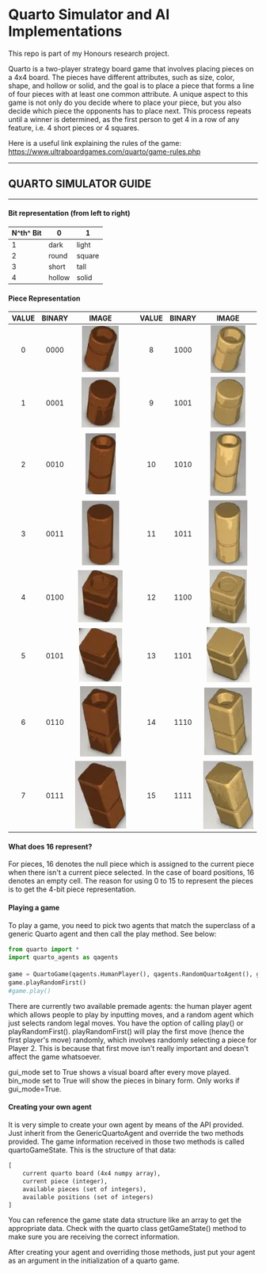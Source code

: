 # Quarto Simulator and AI Implementations

This repo is part of my Honours research project. 

Quarto is a two-player strategy board game that involves placing pieces on a 4x4 board.
The pieces have different attributes, such as size, color, shape, and hollow or solid, and the goal is to place a piece that forms a line of four pieces with at least one common attribute. A unique aspect to this game is not only do you decide where to place your piece, but you also decide which piece the opponents has to place next. This process repeats until a winner is determined, as the first person to get 4 in a row of any feature, i.e. 4 short pieces or 4 squares.

Here is a useful link explaining the rules of the game: https://www.ultraboardgames.com/quarto/game-rules.php

______________________
## QUARTO SIMULATOR GUIDE
____

#### Bit representation (from left to right)
| N^th^ Bit |   0   |   1   |
|-----------|-------|-------|
| 1 | dark | light |
| 2 | round | square |
| 3 | short | tall |
| 4 | hollow | solid |

#### Piece Representation
| VALUE | BINARY | IMAGE             |       | VALUE | BINARY | IMAGE              | 
|:-----:|:------:|:-----------------:|-------|:-----:|:------:|:------------------:|
| 0     | 0000   | ![](images/0.png) |       | 8     | 1000   | ![](images/8.png)  |
| 1     | 0001   | ![](images/1.png) |       | 9     | 1001   | ![](images/9.png)  |
| 2     | 0010   | ![](images/2.png) |       | 10    | 1010   | ![](images/10.png) |
| 3     | 0011   | ![](images/3.png) |       | 11    | 1011   | ![](images/11.png) |
| 4     | 0100   | ![](images/4.png) |       | 12    | 1100   | ![](images/12.png) |
| 5     | 0101   | ![](images/5.png) |       | 13    | 1101   | ![](images/13.png) |
| 6     | 0110   | ![](images/6.png) |       | 14    | 1110   | ![](images/14.png) |
| 7     | 0111   | ![](images/7.png) |       | 15    | 1111   | ![](images/15.png) |

#### What does 16 represent?

For pieces, 16 denotes the null piece which is assigned to the current piece when there isn't a current piece selected.
In the case of board positions, 16 denotes an empty cell. The reason for using 0 to 15 to represent the pieces is to get the 4-bit piece representation.

#### Playing a game

To play a game, you need to pick two agents that match the superclass of a generic Quarto agent and then call the play method. See below:
```py
from quarto import *
import quarto_agents as qagents

game = QuartoGame(qagents.HumanPlayer(), qagents.RandomQuartoAgent(), gui_mode=True, bin_mode=True)
game.playRandomFirst()
#game.play()
```

There are currently two available premade agents: the human player agent which allows people to play by inputting moves, and a random agent which just selects random legal moves. You have the option of calling play() or playRandomFirst(). playRandomFirst() will play the first move (hence the first player's move) randomly, which involves randomly selecting a piece for Player 2. This is because that first move isn't really important and doesn't affect the game whatsoever.

gui_mode set to True shows a visual board after every move played.
bin_mode set to True will show the pieces in binary form. Only works if gui_mode=True.

#### Creating your own agent

It is very simple to create your own agent by means of the API provided. Just inherit from the GenericQuartoAgent and override the two methods provided.
The game information received in those two methods is called quartoGameState. This is the structure of that data:
```
[
    current quarto board (4x4 numpy array),
    current piece (integer),
    available pieces (set of integers),
    available positions (set of integers)
]
```
You can reference the game state data structure like an array to get the appropriate data. Check with the quarto class getGameState() method to make sure you are receiving the correct information.

After creating your agent and overriding those methods, just put your agent as an argument in the initialization of a quarto game.

